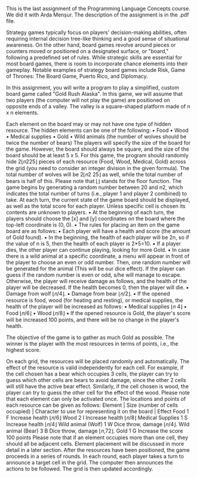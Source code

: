 This is the last assignment of the Programming Language Concepts course. We did it with Arda Menşur. The description of the assignment is in the .pdf file.

Strategy games typically focus on players' decision-making abilities, often requiring internal decision tree-like thinking and a good sense of situational awareness. On the other hand, board games revolve around pieces or counters moved or positioned on a designated surface, or "board," following a predefined set of rules. While strategic skills are essential for most board games, there is room to incorporate chance elements into their gameplay. Notable examples of strategy board games include Risk, Game of Thrones: The Board Game, Puerto Rico, and Diplomacy.

In this assignment, you will write a program to play a simplified, custom board game called "Gold Rush Alaska". In this game, we will assume that two players (the computer will not play the game) are positioned on opposite ends of a valley. The valley is a square-shaped platform made of n x n elements.

Each element on the board may or may not have one type of hidden resource. The hidden elements can be one of the following:
• Food
• Wood
• Medical supplies
• Gold
• Wild animals (the number of wolves should be twice the number of bears)
The players will specify the size of the board for the game. However, the board should always be square, and the size of the board should be at least 5 x 5. For this game, the program should randomly hide 2⌊𝑛225⌋ pieces of each resource (Food, Wood, Medical, Gold) across the grid (you need to consider an integer division in the given formula). The total number of wolves will be 2⌊𝑛2 25⌋ as well, while the total number of bears is half of this. Please note that ⌊⌋ stands for the floor function. The game begins by generating a random number between 20 and n2, which indicates the total number of turns (i.e., player 1 and player 2 combined) to take. At each turn, the current state of the game board should be displayed, as well as the total score for each player. Unless specific cell is chosen its contents are unknown to players.
• At the beginning of each turn, the players should choose the [x] and [y] coordinates on the board
where the top-left coordinate is (0, 0).
• The rules for placing an item on the game board are as follows:
▪ Each player will have a health and score (the amount of Gold found).
▪ In the beginning, the health of each player will be 2n, so if the value of n is 5, then the health
of each player is 2*5=10.
▪ If a player dies, the other player can continue playing, looking for more Gold.
▪ In case there is a wild animal at a specific coordinate, a menu will appear in front of the player to choose an even or odd number. Then, one random number will be generated for the animal (This will be our dice effect). If the player can guess if the random number is even or odd, s/he will manage to escape. Otherwise, the player will receive damage as follows, and the health of the player will be decreased. If the health becomes 0, then the player will die.
  ▪ Damage from wolf ⌊𝑛/4⌋.
  ▪ Damage from bear ⌊𝑛/2⌋.
▪ If the opened resource is food, wood (for heating and resting), or medical supplies, the health of the player will be increased as follows:
  ▪ Medical supplies ⌊𝑛 4⌋
  ▪ Food ⌊𝑛/6⌋
  ▪ Wood ⌊𝑛/8⌋
▪ If the opened resource is Gold, the player's score will be increased 100 points, and there will be no change in the player's health.

The objective of the game is to gather as much Gold as possible. The winner is the player with the most resources in terms of points, i.e., the highest score.

On each grid, the resources will be placed randomly and automatically. The effect of the resource is valid independently for each cell. For example, if the cell chosen has a bear which occupies 3 cells, the player can try to guess which other cells are bears to avoid damage, since the other 2 cells will still have the active bear effect. Similarly, if the cell chosen is wood, the player can try to guess the other cell for the effect of the wood. Please note that each element can only be activated once. The locations and points of each resource can be given as follows:
Element | Size (number of cells occupied) | Character to use for representing it on the board | Effect
Food                     1                                          F                           Increase health ⌊𝑛/6⌋
Wood                     2                                          I                           Increase health ⌊𝑛/8⌋
Medical Supplies         1                                          S                           Increase health ⌊𝑛/4⌋
Wild animal (Wolf)       1                                          W                           Dice throw, damage ⌊𝑛/4⌋.
Wild animal (Bear)       3                                          B                           Dice throw, damage ⌊𝑛,72⌋.
Gold                     1                                          G                           Increase the score 100 points
Please note that if an element occupies more than one cell, they should all be adjacent cells. Element placement will be discussed in more detail in a later section. After the resources have been positioned, the game proceeds in a series of rounds. In each round, each player takes a turn to announce a target cell in the grid. The computer then announces the actions to be followed. The grid is then updated accordingly.
